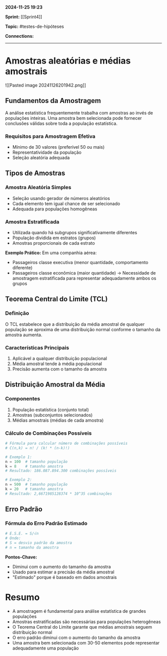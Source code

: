 
**2024-11-25 19:23**

**Sprint:** [[Sprint4]]

**Topic:** #testes-de-hipóteses

**Connections:** 

---
# **Amostras aleatórias e médias amostrais**

![[Pasted image 20241126201942.png]]

## Fundamentos da Amostragem
A análise estatística frequentemente trabalha com amostras ao invés de populações inteiras. Uma amostra bem selecionada pode fornecer conclusões válidas sobre toda a população estatística.

### Requisitos para Amostragem Efetiva
- Mínimo de 30 valores (preferível 50 ou mais)
- Representatividade da população
- Seleção aleatória adequada

## Tipos de Amostras

### Amostra Aleatória Simples
- Seleção usando gerador de números aleatórios
- Cada elemento tem igual chance de ser selecionado
- Adequada para populações homogêneas

### Amostra Estratificada
- Utilizada quando há subgrupos significativamente diferentes
- População dividida em estratos (grupos)
- Amostras proporcionais de cada estrato

**Exemplo Prático:**
Em uma companhia aérea:
- Passageiros classe executiva (menor quantidade, comportamento diferente)
- Passageiros classe econômica (maior quantidade)
→ Necessidade de amostragem estratificada para representar adequadamente ambos os grupos

## Teorema Central do Limite (TCL)

### Definição
O TCL estabelece que a distribuição da média amostral de qualquer população se aproxima de uma distribuição normal conforme o tamanho da amostra aumenta.

### Características Principais
1. Aplicável a qualquer distribuição populacional
2. Média amostral tende à média populacional
3. Precisão aumenta com o tamanho da amostra

## Distribuição Amostral da Média

### Componentes
1. População estatística (conjunto total)
2. Amostras (subconjuntos selecionados)
3. Médias amostrais (médias de cada amostra)

### Cálculo de Combinações Possíveis
```python
# Fórmula para calcular número de combinações possíveis
# C(n,k) = n! / (k! * (n-k)!)

# Exemplo 1:
n = 100  # tamanho população
k = 8    # tamanho amostra
# Resultado: 186.087.894.300 combinações possíveis

# Exemplo 2:
n = 500  # tamanho população
k = 20   # tamanho amostra
# Resultado: 2,6671985128374 * 10^35 combinações
```

## Erro Padrão

### Fórmula do Erro Padrão Estimado
```python
# E.S.E. = S/√n
# Onde:
# S = desvio padrão da amostra
# n = tamanho da amostra
```

**Pontos-Chave:**
- Diminui com o aumento do tamanho da amostra
- Usado para estimar a precisão da média amostral
- "Estimado" porque é baseado em dados amostrais

# Resumo
- A amostragem é fundamental para análise estatística de grandes populações
- Amostras estratificadas são necessárias para populações heterogêneas
- O Teorema Central do Limite garante que médias amostrais seguem distribuição normal
- O erro padrão diminui com o aumento do tamanho da amostra
- Uma amostra bem selecionada com 30-50 elementos pode representar adequadamente uma população








